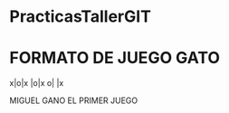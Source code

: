 # PracticasTallerGIT

# FORMATO DE JUEGO GATO
 x|o|x 
  |o|x
 o| |x 

 MIGUEL GANO EL PRIMER JUEGO


 